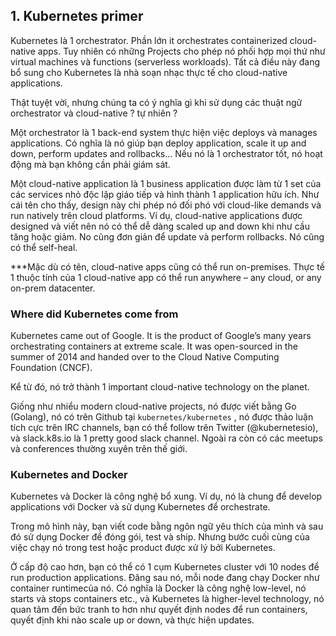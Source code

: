 ## 1. Kubernetes	primer
Kubernetes là 1 orchestrator. Phần lớn it	orchestrates	containerized cloud-native	apps. Tuy nhiên có những Projects cho phép nó phối hợp mọi thứ như virtual	machines	và functions (serverless	workloads). Tất cả điều này đang bổ sung cho Kubernetes là nhà soạn nhạc thực tế cho cloud-native	applications.

Thật tuyệt vời, nhưng chúng ta có ý nghĩa gì khi sử dụng các thuật ngữ orchestrator	và	cloud-native	?
tự nhiên	?

Một orchestrator	là 1 back-end	system	thực hiện việc deploys	và manages	applications. Có nghĩa là nó giúp bạn deploy	application,	scale	it	up	and	down,	perform updates	and	rollbacks... Nếu nó là 1 orchestrator tốt,	nó hoạt động mà bạn không cần phải giám sát.

Một cloud-native	application	là 1 business	application	được làm từ  1 set của các services nhỏ độc lập giáo tiếp và hình thành 1 application hữu ích. Như cái tên cho thấy,	design	này chi phép nó đối phó với cloud-like	demands	và run	natively	trên cloud	platforms.	Ví dụ,	cloud-native	applications	được designed	và viết nên nó có thể dễ dàng scaled	up	and	down	khi như cầu tăng hoặc giảm. No cũng đơn giản để update	và perform	rollbacks.	Nó cũng có thể self-heal.

***Mặc dù có tên,	cloud-native	apps	cũng có thể run	on-premises.	Thực tế 1	thuộc tính của 1 cloud-native	app	có thể run	anywhere –	any	cloud,	or	any	on-prem	datacenter.

### Where	did	Kubernetes	come	from
Kubernetes	came	out	of	Google.	It	is	the	product	of	Google’s	many	years orchestrating	containers	at	extreme	scale.	It	was	open-sourced	in	the	summer	of  2014	and	handed	over	to	the	Cloud	Native	Computing	Foundation	(CNCF).

Kể từ đó, nó trở thành 1 important	cloud-native	technology	on	the planet.

Giống như nhiểu modern	cloud-native	projects,	nó được viết bằng Go	(Golang),	nó có trên Github	tại `kubernetes/kubernetes`	,	nó được thảo luận tích cực trên IRC channels,	bạn có thể follow	trên Twitter	(@kubernetesio),	và slack.k8s.io	là 1 pretty	good	slack	channel.	Ngoài ra còn có các meetups	và conferences	thường xuyên trên thế giới.

### Kubernetes	and	Docker
Kubernetes	và Docker	là công nghệ bổ xung.	Ví dụ, nó là chung để develop	applications	với Docker	và sử dụng Kubernetes	để orchestrate.

Trong mô hình này, bạn viết code bằng ngôn ngữ yêu thích của mình và sau đó sử dụng Docker để đóng gói, test và ship. Nhưng bước cuối cùng của việc chạy nó trong test hoặc product được xử lý bởi Kubernetes.

Ở cấp độ cao hơn, bạn	có thể có 1 cụm Kubernetes	cluster	với 10 nodes	để run	production	applications.	Đăng sau nó, mỗi node	đang chạy Docker như container	runtimecủa nó.	Có nghĩa là Docker	là công nghệ low-level, nó starts	và stops	containers	etc.,	và Kubernetes	là higher-level	technology, nó quan tâm đến bức tranh to hơn như quyết định nodes	để run
containers,	quyết định khi nào scale	up	or	down,	và thực hiện	updates.
